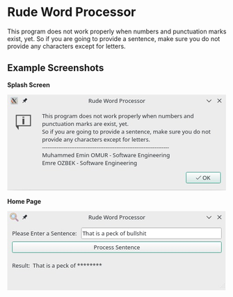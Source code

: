 # Rude Word Processor #

This program does not work properly when numbers and punctuation marks exist, yet. 
So if you are going to provide a sentence, make sure you do not provide any characters except for letters.

## Example Screenshots

<b>Splash Screen</b>

![Splash Screen](/doc/splashscreen.jpeg)

<b>Home Page</b>

![Home Page](/doc/home.jpeg)



